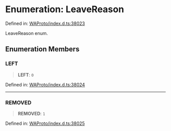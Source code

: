 # Enumeration: LeaveReason

Defined in: [WAProto/index.d.ts:38023](https://github.com/Fokusdotid/bail/blob/546bbbb35e652e95f45982a71bee62b2c682e4eb/WAProto/index.d.ts#L38023)

LeaveReason enum.

## Enumeration Members

### LEFT

> **LEFT**: `0`

Defined in: [WAProto/index.d.ts:38024](https://github.com/Fokusdotid/bail/blob/546bbbb35e652e95f45982a71bee62b2c682e4eb/WAProto/index.d.ts#L38024)

***

### REMOVED

> **REMOVED**: `1`

Defined in: [WAProto/index.d.ts:38025](https://github.com/Fokusdotid/bail/blob/546bbbb35e652e95f45982a71bee62b2c682e4eb/WAProto/index.d.ts#L38025)
